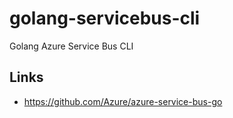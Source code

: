 # golang-servicebus-cli
Golang Azure Service Bus CLI


## Links

* https://github.com/Azure/azure-service-bus-go